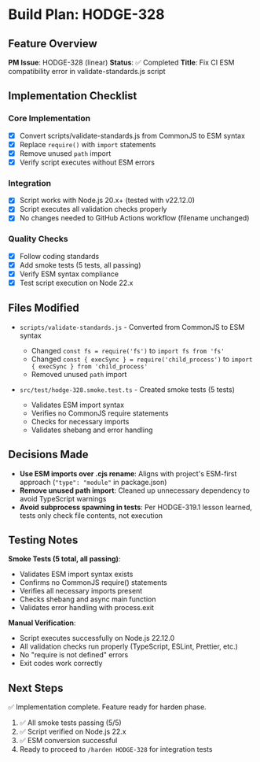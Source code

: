 # Build Plan: HODGE-328

## Feature Overview
**PM Issue**: HODGE-328 (linear)
**Status**: ✅ Completed
**Title**: Fix CI ESM compatibility error in validate-standards.js script

## Implementation Checklist

### Core Implementation
- [x] Convert scripts/validate-standards.js from CommonJS to ESM syntax
- [x] Replace `require()` with `import` statements
- [x] Remove unused `path` import
- [x] Verify script executes without ESM errors

### Integration
- [x] Script works with Node.js 20.x+ (tested with v22.12.0)
- [x] Script executes all validation checks properly
- [x] No changes needed to GitHub Actions workflow (filename unchanged)

### Quality Checks
- [x] Follow coding standards
- [x] Add smoke tests (5 tests, all passing)
- [x] Verify ESM syntax compliance
- [x] Test script execution on Node 22.x

## Files Modified

- `scripts/validate-standards.js` - Converted from CommonJS to ESM syntax
  - Changed `const fs = require('fs')` to `import fs from 'fs'`
  - Changed `const { execSync } = require('child_process')` to `import { execSync } from 'child_process'`
  - Removed unused `path` import

- `src/test/hodge-328.smoke.test.ts` - Created smoke tests (5 tests)
  - Validates ESM import syntax
  - Verifies no CommonJS require statements
  - Checks for necessary imports
  - Validates shebang and error handling

## Decisions Made

- **Use ESM imports over .cjs rename**: Aligns with project's ESM-first approach (`"type": "module"` in package.json)
- **Remove unused path import**: Cleaned up unnecessary dependency to avoid TypeScript warnings
- **Avoid subprocess spawning in tests**: Per HODGE-319.1 lesson learned, tests only check file contents, not execution

## Testing Notes

**Smoke Tests (5 total, all passing)**:
- Validates ESM import syntax exists
- Confirms no CommonJS require() statements
- Verifies all necessary imports present
- Checks shebang and async main function
- Validates error handling with process.exit

**Manual Verification**:
- Script executes successfully on Node.js 22.12.0
- All validation checks run properly (TypeScript, ESLint, Prettier, etc.)
- No "require is not defined" errors
- Exit codes work correctly

## Next Steps

✅ Implementation complete. Feature ready for harden phase.

1. ✅ All smoke tests passing (5/5)
2. ✅ Script verified on Node.js 22.x
3. ✅ ESM conversion successful
4. Ready to proceed to `/harden HODGE-328` for integration tests
